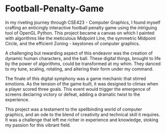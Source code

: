 # Football-Penalty-Game
In my riveting journey through CSE423 - Computer Graphics, I found myself crafting an enticingly interactive football penalty game using the intriguing tool of OpenGL Python. This project became a canvas on which I painted with algorithms like the meticulous Midpoint Line, the symmetric Midpoint Circle, and the efficient Zoning - keystones of computer graphics.

A challenging but rewarding aspect of this endeavor was the creation of dynamic human characters, and the ball. These digital things, brought to life by the power of algorithms, could be transformed at my whim. They danced to my tune, scaling, rotating, and altering their form under my command.

The finale of this digital symphony was a game mechanic that stirred emotions. As the tension of the game built, it was designed to climax when a player scored three goals. This event would trigger the emergence of screens declaring victory or defeat, adding a dramatic twist to the experience.

This project was a testament to the spellbinding world of computer graphics, and an ode to the blend of creativity and technical skill it requires. It was a challenge that left me richer in experience and knowledge, stoking my passion for this vibrant field.
